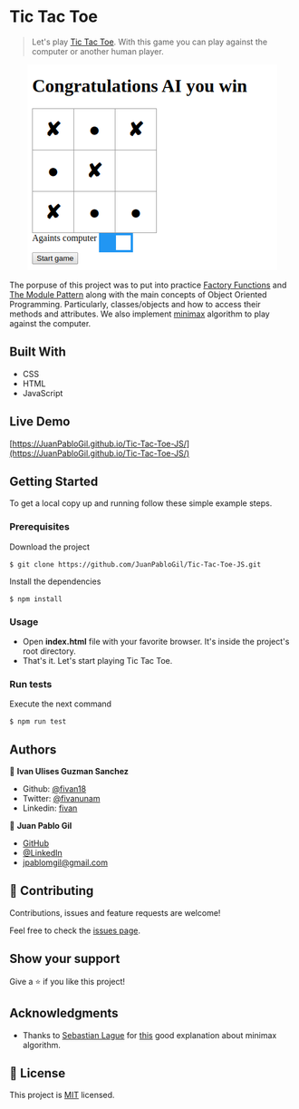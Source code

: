 # Tic Tac Toe

> Let's play [Tic Tac Toe](https://www.wikihow.com/Play-Tic-Tac-Toe). With this game you can play against the computer or another human player.

<p align="center">
    <img src="image.png">
</p>

The porpuse of this project was to put into practice [Factory Functions](https://www.theodinproject.com/courses/javascript/lessons/factory-functions-and-the-module-pattern#factory-function-introduction) and [The Module Pattern](https://www.theodinproject.com/courses/javascript/lessons/factory-functions-and-the-module-pattern#the-module-pattern) along with the main concepts of Object Oriented Programming. Particularly, classes/objects and how to access their methods and attributes. We also implement [minimax](https://www.geeksforgeeks.org/minimax-algorithm-in-game-theory-set-3-tic-tac-toe-ai-finding-optimal-move/) algorithm to play against the computer.

## Built With

- CSS
- HTML
- JavaScript

## Live Demo

[https://JuanPabloGil.github.io/Tic-Tac-Toe-JS/](https://JuanPabloGil.github.io/Tic-Tac-Toe-JS/)

## Getting Started

To get a local copy up and running follow these simple example steps.

### Prerequisites

Download the project

    $ git clone https://github.com/JuanPabloGil/Tic-Tac-Toe-JS.git

Install the dependencies

    $ npm install

### Usage

- Open **index.html** file with your favorite browser. It's inside the project's root directory.
- That's it. Let's start playing Tic Tac Toe.

### Run tests

Execute the next command

    $ npm run test

## Authors

👤 **Ivan Ulises Guzman Sanchez**

- Github: [@fivan18](https://github.com/fivan18)
- Twitter: [@fivanunam](https://twitter.com/fivanunam)
- Linkedin: [fivan](https://www.linkedin.com/in/fivan)

👤 **Juan Pablo Gil**

- [GitHub](https://github.com/JuanPabloGil ) 
- [@LinkedIn](https://www.linkedin.com/in/juan-pablo-gil-1321a515a/) 
- jpablomgil@gmail.com


## 🤝 Contributing

Contributions, issues and feature requests are welcome!

Feel free to check the [issues page](https://github.com/JuanPabloGil/Tic-Tac-Toe-JS/issues).

## Show your support

Give a ⭐️ if you like this project!

## Acknowledgments

- Thanks to [Sebastian Lague](https://www.youtube.com/channel/UCmtyQOKKmrMVaKuRXz02jbQ) for [this](https://www.youtube.com/watch?v=l-hh51ncgDI) good explanation about minimax algorithm.

## 📝 License

This project is [MIT]() licensed.
